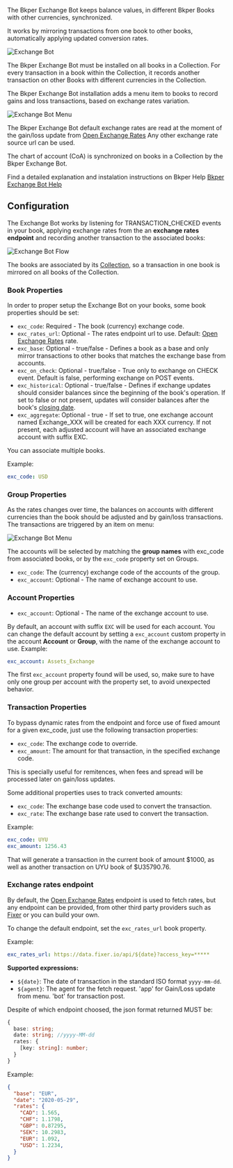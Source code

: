 The Bkper Exchange Bot keeps balance values, in different Bkper Books with other currencies, synchronized.

It works by mirroring transactions from one book to other books, automatically applying updated conversion rates.

![Exchange Bot](https://docs.google.com/drawings/d/e/2PACX-1vTAW6vvlAPHup58L5mwdiQnUVoSxHbf890GJiHYVkLmzhAc0kaGsb8B721vc1pRFVXp2OWx8rBiACMR/pub?w=949&h=436)


The Bkper Exchange Bot must be installed on all books in a Collection. For every transaction in a book within the Collection, it records another transaction on other Books with different currencies in the Collection. 

The Bkper Exchange Bot installation adds a menu item to books to record gains and loss transactions, based on exchange rates variation.

![Exchange Bot Menu](https://docs.google.com/drawings/d/e/2PACX-1vSA-k4mJouFSGPUc8wH2J6o67qKs7jxYkk4VygH-6WA5uwdPAw5k5Jq42MhIvznj0EszPrAlIU_pHXm/pub?w=1200&h=400)

The Bkper Exchange Bot default exchange rates are read at the moment of the gain/loss update from [Open Exchange Rates](https://openexchangerates.org/) Any other exchange rate source url can be used.


<!-- ## Sponsors ❤

[<img src='https://storage.googleapis.com/bkper-public/logos/ppv-logo.png' height='50'>](http://ppv.com.uy/)
&nbsp;
[<img src='https://storage.googleapis.com/bkper-public/logos/brain-logo.webp' height='50'>](https://www.brain.uy/) -->


The chart of account (CoA) is synchronized on books in a Collection by the Bkper Exchange Bot.


Find a detailed explanation and instalation instructions on Bkper Help [Bkper Exchange Bot Help](https://help.bkper.com/en/articles/4056041-bkper-exchange-bot) 





## Configuration

The Exchange Bot works by listening for TRANSACTION_CHECKED events in your book, applying exchange rates from the an **exchange rates endpoint** and recording another transaction to the associated books:

![Exchange Bot Flow](https://docs.google.com/drawings/d/e/2PACX-1vSgg3HznU8deJsYNuZx57XvOusDTg-t6MwNIBpF2RuJRMzz-eFY4LhbCP1giOaO1mR3pD3K1gvEIz5i/pub?w=2880&h=1248)

The books are associated by its [Collection](https://help.bkper.com/en/articles/4208937-work-with-multiple-books), so a transaction in one book is mirrored on all books of the Collection.

### Book Properties

In order to proper setup the Exchange Bot on your books, some book properties should be set:

- ```exc_code```: Required - The book (currency) exchange code.
- ```exc_rates_url```: Optional - The rates endpoint url to use. Default: [Open Exchange Rates](https://openexchangerates.org/)
rate.
- ```exc_base```: Optional - true/false - Defines a book as a base and only mirror transactions to other books that matches the exchange base from accounts.
- ```exc_on_check```: Optional - true/false - True only to exchange on CHECK event. Default is false, performing exchange on POST events.
- ```exc_historical```: Optional - true/false - Defines if exchange updates should consider balances since the beginning of the book's operation. If set to false or not present, updates will consider balances after the book's [closing date](https://help.bkper.com/en/articles/5100445-book-closing-and-lock-dates).
- ```exc_aggregate```: Optional - true - If set to true, one exchange account named Exchange_XXX will be created for each XXX currency. If not present, each adjusted account will have an associated exchange account with suffix EXC.


You can associate multiple books.

Example:
```yaml
exc_code: USD
```


### Group Properties

As the rates changes over time, the balances on accounts with different currencies than the book should be adjusted and by gain/loss transactions. The transactions are triggered by an item on menu:

![Exchange Bot Menu](https://docs.google.com/drawings/d/e/2PACX-1vSA-k4mJouFSGPUc8wH2J6o67qKs7jxYkk4VygH-6WA5uwdPAw5k5Jq42MhIvznj0EszPrAlIU_pHXm/pub?w=1200&h=400)

The accounts will be selected by matching the **group names** with exc_code from associated books, or by the ```exc_code``` property set on Groups.

- ```exc_code```: The (currency) exchange code of the accounts of the group.
- ```exc_account```: Optional - The name of exchange account to use.


### Account Properties

- ```exc_account```: Optional - The name of the exchange account to use.

By default, an account with suffix ```EXC``` will be used for each account. You can change the default account by setting a ```exc_account``` custom property in the account **Account** or **Group**, with the name of the exchange account to use. Example:
```yaml
exc_account: Assets_Exchange
```
The first ```exc_account``` property found will be used, so, make sure to have only one group per account with the property set, to avoid unexpected behavior.



### Transaction Properties

To bypass dynamic rates from the endpoint and force use of fixed amount for a given exc_code, just use the following transaction properties:

- ```exc_code```: The exchange code to override.
- ```exc_amount```: The amount for that transaction, in the specified exchange code.

This is specially useful for remitences, when fees and spread will be processed later on gain/loss updates.

Some additional properties uses to track converted amounts:

- ```exc_code```: The exchange base code used to convert the transaction.
- ```exc_rate```: The exchange base rate used to convert the transaction.


Example:
```yaml
exc_code: UYU
exc_amount: 1256.43
```

That will generate a transaction in the current book of amount $1000, as well as another transaction on UYU book of $U35790.76.

### Exchange rates endpoint

By default, the [Open Exchange Rates](https://openexchangerates.org/) endpoint is used to fetch rates, but any endpoint can be provided, from other third party providers such as [Fixer](https://fixer.io/) or you can build your own. 

To change the default endpoint, set the ```exc_rates_url``` book property. 

Example:
```yaml
exc_rates_url: https://data.fixer.io/api/${date}?access_key=*****
```

**Supported expressions:**

- ```${date}```: The date of transaction in the standard ISO format ```yyyy-mm-dd```.
- ```${agent}```: The agent for the fetch request. 'app' for Gain/Loss update from menu. 'bot' for transaction post.


Despite of which endpoint choosed, the json format returned MUST be:

```typescript
{
  base: string;
  date: string; //yyyy-MM-dd
  rates: {
    [key: string]: number;
  }
}
```

Example:

```json
{
  "base": "EUR",
  "date": "2020-05-29",
  "rates": {
    "CAD": 1.565,
    "CHF": 1.1798,
    "GBP": 0.87295,
    "SEK": 10.2983,
    "EUR": 1.092,
    "USD": 1.2234,
  }
}
```
